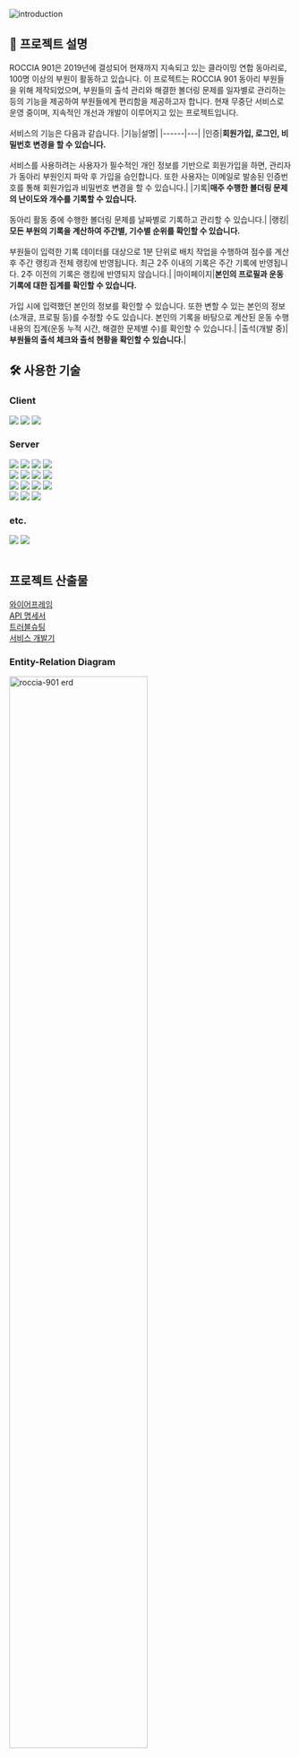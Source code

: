 ![introduction](https://github.com/ROCCIA-901/.github/assets/74606041/895a8d3c-138f-4b64-96b1-23bea6b9a9db)

## 📝 프로젝트 설명

ROCCIA 901은 2019년에 결성되어 현재까지 지속되고 있는 클라이밍 연합 동아리로, 100명 이상의 부원이 활동하고 있습니다. 이 프로젝트는 ROCCIA 901 동아리 부원들을 위해 제작되었으며, 부원들의 출석 관리와 해결한 볼더링 문제를 일자별로 관리하는 등의 기능을 제공하여 부원들에게 편리함을 제공하고자 합니다. 현재 무중단 서비스로 운영 중이며, 지속적인 개선과 개발이 이루어지고 있는 프로젝트입니다.  
<br>
서비스의 기능은 다음과 같습니다.
|기능|설명|
|------|---|
|인증|**회원가입, 로그인, 비밀번호 변경을 할 수 있습니다.** <br><br> 서비스를 사용하려는 사용자가 필수적인 개인 정보를 기반으로 회원가입을 하면, 관리자가 동아리 부원인지 파악 후 가입을 승인합니다. 또한 사용자는 이메일로 발송된 인증번호를 통해 회원가입과 비밀번호 변경을 할 수 있습니다.|
|기록|**매주 수행한 볼더링 문제의 난이도와 개수를 기록할 수 있습니다.** <br><br> 동아리 활동 중에 수행한 볼더링 문제를 날짜별로 기록하고 관리할 수 있습니다.|
|랭킹|**모든 부원의 기록을 계산하여 주간별, 기수별 순위를 확인할 수 있습니다.** <br><br> 부원들이 입력한 기록 데이터를 대상으로 1분 단위로 배치 작업을 수행하여 점수를 계산 후 주간 랭킹과 전체 랭킹에 반영됩니다. 최근 2주 이내의 기록은 주간 기록에 반영됩니다. 2주 이전의 기록은 랭킹에 반영되지 않습니다.|
|마이페이지|**본인의 프로필과 운동 기록에 대한 집계를 확인할 수 있습니다.** <br><br> 가입 시에 입력했던 본인의 정보를 확인할 수 있습니다. 또한 변할 수 있는 본인의 정보(소개글, 프로필 등)를 수정할 수도 있습니다. 본인의 기록을 바탕으로 계산된 운동 수행 내용의 집계(운동 누적 시간, 해결한 문제별 수)를 확인할 수 있습니다.|
|출석(개발 중)|**부원들의 출석 체크와 출석 현황을 확인할 수 있습니다.**|
<br>

## 🛠️ 사용한 기술
### Client
<div align=left> 
  <img src="https://img.shields.io/badge/android%20studio-346ac1?style=for-the-badge&logo=android%20studio&logoColor=white">
  <img src="https://img.shields.io/badge/dart-0175C2?style=for-the-badge&logo=dart&logoColor=white">
  <img src="https://img.shields.io/badge/flutter-02569B?style=for-the-badge&logo=flutter&logoColor=white">
  <br>
</div>

### Server
<div align=left> 
  <img src="https://img.shields.io/badge/pycharm-143?style=for-the-badge&logo=pycharm&logoColor=black&color=black&labelColor=green">
  <img src="https://img.shields.io/badge/python-3776AB?style=for-the-badge&logo=python&logoColor=white">
  <img src="https://img.shields.io/badge/django-092E20?style=for-the-badge&logo=django&logoColor=white">
  <img src="https://img.shields.io/badge/DJANGO-REST-ff1709?style=for-the-badge&logo=django&logoColor=white&color=ff1709&labelColor=gray">
  <br>
  <img src="https://img.shields.io/badge/postgres-%23316192.svg?style=for-the-badge&logo=postgresql&logoColor=white">
  <img src="https://img.shields.io/badge/Redis-DC382D?style=for-the-badge&logo=Redis&logoColor=white">
  <img src="https://img.shields.io/badge/Amazon%20RDS-527FFF?style=for-the-badge&logo=Amazon%20RDS&logoColor=white">
  <img src="https://img.shields.io/badge/Amazon%20EC2-FF9900?style=for-the-badge&logo=Amazon%20EC2&logoColor=white">
  <br>
  <img src="https://img.shields.io/badge/docker-%230db7ed.svg?style=for-the-badge&logo=docker&logoColor=white"> 
  <img src="https://img.shields.io/badge/nginx-%23009639.svg?style=for-the-badge&logo=nginx&logoColor=white">
  <img src="https://img.shields.io/badge/Celery-37814A?style=for-the-badge&logo=Celery&logoColor=white">
  <img src="https://img.shields.io/badge/Gunicorn-499848?style=for-the-badge&logo=Gunicorn&logoColor=white">
  <br>
  <img src="https://img.shields.io/badge/Amazon%20Route%2053-232F3E?style=for-the-badge&logo=Amazon%20Route%2053&logoColor=white">
  <img src="https://img.shields.io/badge/Swagger-85EA2D?style=for-the-badge&logo=swagger&logoColor=black">
  <img src="https://img.shields.io/badge/GitHub%20Actions-2088FF?style=for-the-badge&logo=github-actions&logoColor=white">
  <br>
</div>


### etc.
<div align=left> 
  <img src="https://img.shields.io/badge/github-181717?style=for-the-badge&logo=github&logoColor=white">
  <img src="https://img.shields.io/badge/Postman-FF6C37?style=for-the-badge&logo=postman&logoColor=white">
  <br>
</div>
<br>

## 프로젝트 산출물
[와이어프레임](https://www.figma.com/design/AVboXlj1r6BxFpeHc4QbBj/ROCCIA-901-%ED%99%94%EB%A9%B4-%EC%84%A4%EA%B3%84%EC%84%9C-%EB%B0%8F-%EB%94%94%EC%9E%90%EC%9D%B8?node-id=0-1&t=h0eAoZvdrkwho6HG-0)  
[API 명세서](https://api.roccia-901.com:8443/docs/swagger/)  
[트러블슈팅](https://velog.io/@ehddnr7355/series/Troubleshooting)  
[서비스 개발기](https://velog.io/@ehddnr7355/series/ROCCIA-901-%EC%84%9C%EB%B9%84%EC%8A%A4-%EA%B0%9C%EB%B0%9C%EA%B8%B0)  

### Entity-Relation Diagram
<img src="https://github.com/ROCCIA-901/.github/assets/74606041/142154df-fca4-4bd2-a45e-b59190918186" alt="roccia-901 erd" width="70%">
<br>

### Server Architecture
<img src="https://github.com/ROCCIA-901/.github/assets/74606041/d6d7e63b-1aec-4c18-8502-eaf68506be44" alt="roccia-901 server architecture" width="70%">


